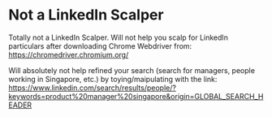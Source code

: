# Not a LinkedIn Scalper 

Totally not a LinkedIn Scalper. Will not help you scalp for LinkedIn particulars after downloading Chrome Webdriver from: https://chromedriver.chromium.org/

Will absolutely not help refined your search (search for managers, people working in Singapore, etc.) by toying/maipulating with the link: https://www.linkedin.com/search/results/people/?keywords=product%20manager%20singapore&origin=GLOBAL_SEARCH_HEADER 


